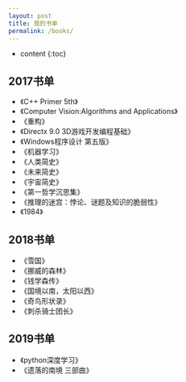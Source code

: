 ```yaml
---
layout: post
title: 我的书单
permalink: /books/
---
```


* content
{:toc}


2017书单
-----------------------------------------------------------------

+ 《C++ Primer 5th》
+ 《Computer Vision:Algorithms and Applications》
+ 《重构》
+ 《Directx 9.0 3D游戏开发编程基础》
+ 《Windows程序设计 第五版》
+ 《机器学习》
+ 《人类简史》
+ 《未来简史》
+ 《宇宙简史》
+ 《第一哲学沉思集》
+ 《推理的迷宫：悖论、谜题及知识的脆弱性》
+ 《1984》

2018书单
-----------------------------------------------------------------

+ 《雪国》
+ 《挪威的森林》
+ 《钱学森传》
+ 《国境以南，太阳以西》
+ 《奇鸟形状录》
+ 《刺杀骑士团长》

2019书单
-----------------------------------------------------------------

+ 《python深度学习》
+ 《遗落的南境 三部曲》